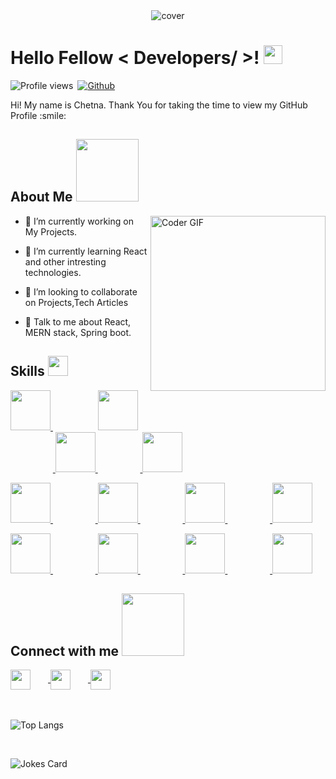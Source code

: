 <div align="center">
<img width="" height = "" src="https://miro.medium.com/max/1444/1*Z5-lWkyzcRB5ahgm9qyxvg.png" alt="cover" />
</div>

<h1> Hello Fellow < Developers/ >! <img src = "https://raw.githubusercontent.com/MartinHeinz/MartinHeinz/master/wave.gif" width = 30px> </h1>
<p align='center'>
</p>


![Profile views](https://page-views.glitch.me/badge?page_id=Deepak-porwal04)&ensp;[![Github](https://img.shields.io/github/followers/deepak-porwal04?label=Follow&style=social)](https://github.com/deepak-porwal04)

<div size='20px'> Hi! My name is Chetna. Thank You for taking the time to view my GitHub Profile :smile:
</div>

<h2> About Me <img src = "https://media0.giphy.com/media/KDDpcKigbfFpnejZs6/giphy.gif?cid=ecf05e47oy6f4zjs8g1qoiystc56cu7r9tb8a1fe76e05oty&rid=giphy.gif" width = 100px></h2>

<img align="right" src="https://i.imgur.com/mVIr207.gif" alt="Coder GIF" height="280">


- 🔭 I’m currently working on My Projects.

- 🌱 I’m currently learning React and other intresting technologies. 

- 👯 I’m looking to collaborate on Projects,Tech Articles 

- 💬 Talk to me about React, MERN stack, Spring boot. 

<h2> Skills <img src = "https://media2.giphy.com/media/QssGEmpkyEOhBCb7e1/giphy.gif?cid=ecf05e47a0n3gi1bfqntqmob8g9aid1oyj2wr3ds3mg700bl&rid=giphy.gif" width = 32px> </h2>

<a href= https://github.com/Deepak-porwal04 > <img width ='64px' height='64px' src ='<a href="https://www.flaticon.com/free-icons/react" title="react icons">React icons created by Kiranshastry - Flaticon</a>'> </a> &emsp; &emsp; &emsp; &emsp; <a href= https://github.com/Deepak-porwal04 > <img width ='64px' height='64px' src ='https://linksinternational.com/wp-content/uploads/2020/09/Tableau-Logo-300x200.png'> </a>&emsp; &emsp; &emsp; &emsp;<a href= https://github.com/Deepak-porwal04 > <img width ='64px' height='64px' src='https://upload.wikimedia.org/wikipedia/commons/0/05/Scikit_learn_logo_small.svg'> </a>&emsp; &emsp; &emsp; &emsp;<a href= https://github.com/Deepak-porwal04 > <img width ='64px' height='64px' src ='https://raw.githubusercontent.com/pandas-dev/pandas/12475e00c0d683673ecd32c4d6cf854da2fcd342/web/pandas/static/img/pandas.svg'></a>

<a href= https://github.com/Deepak-porwal04 > <img width ='64px' height='64px' src ='https://upload.wikimedia.org/wikipedia/commons/0/01/Created_with_Matplotlib-logo.svg'> </a>&emsp; &emsp; &emsp; &emsp;<a href= https://github.com/Deepak-porwal04 > <img width ='64px' height='64px' src ='https://upload.wikimedia.org/wikipedia/commons/1/1a/NumPy_logo.svg'> </a>&emsp; &emsp; &emsp; &emsp;<a href= https://github.com/Deepak-porwal04 > <img width ='64px' height='64px' src ='https://image.flaticon.com/icons/png/512/29/29165.png'> </a>&emsp; &emsp; &emsp; &emsp;<a href= https://github.com/Deepak-porwal04 > <img width ='64px' height='64px' src ='https://www.psych.mcgill.ca/labs/mogillab/anaconda2/pkgs/anaconda-navigator-1.4.3-py27_0/lib/python2.7/site-packages/anaconda_navigator/static/images/spyder-icon-1024x1024.png'> </a>

<a href= https://github.com/Deepak-porwal04 > <img width ='64px' height='64px' src ='https://www.psych.mcgill.ca/labs/mogillab/anaconda2/pkgs/anaconda-navigator-1.4.3-py27_0/lib/python2.7/site-packages/anaconda_navigator/static/images/anaconda-icon-512x512.png'> </a>&emsp; &emsp; &emsp; &emsp;<a href= https://github.com/Deepak-porwal04 > <img width ='64px' height='64px' src ='https://upload.wikimedia.org/wikipedia/commons/3/38/Jupyter_logo.svg'> </a>&emsp; &emsp; &emsp; &emsp;<a href= https://github.com/Deepak-porwal04 > <img width ='64px' height='64px' src ='https://colab.research.google.com/img/colab_favicon_256px.png'> </a>&emsp; &emsp; &emsp; &emsp;<a href= https://github.com/Deepak-porwal04 > <img width ='64px' height='64px' src ='https://upload.wikimedia.org/wikipedia/commons/c/c3/Python-logo-notext.svg'> </a>  
  
<h2> Connect with me <a href="https://www.github.com/deepak-porwal04"><img src='https://raw.githubusercontent.com/ShahriarShafin/ShahriarShafin/main/Assets/handshake.gif' width="100px"></a> </h2>
<a href = 'https://www.linkedin.com/in/deepak-porwal04'> <img width = '32px' align= 'center' src="https://raw.githubusercontent.com/rahulbanerjee26/githubAboutMeGenerator/main/icons/linked-in-alt.svg"/></a>&emsp;&emsp;<a href = 'https://deepak-porwal.herokuapp.com/'> <img width = '32px' align= 'center' src="https://raw.githubusercontent.com/rahulbanerjee26/githubAboutMeGenerator/main/icons/portfolio.png"/></a>&emsp;&emsp;<a href = 'https://www.github.com/deepak-porwal04'> <img width = '32px' align= 'center' src="https://raw.githubusercontent.com/rahulbanerjee26/githubAboutMeGenerator/main/icons/github.svg"/></a>
<br>
<br>
  <br>


![Top Langs](https://github-readme-stats.vercel.app/api/top-langs/?username=deepak-porwal04&theme=tokyonight)
  
<br>
  
![Jokes Card](https://readme-jokes.vercel.app/api?theme=tokyonight)
